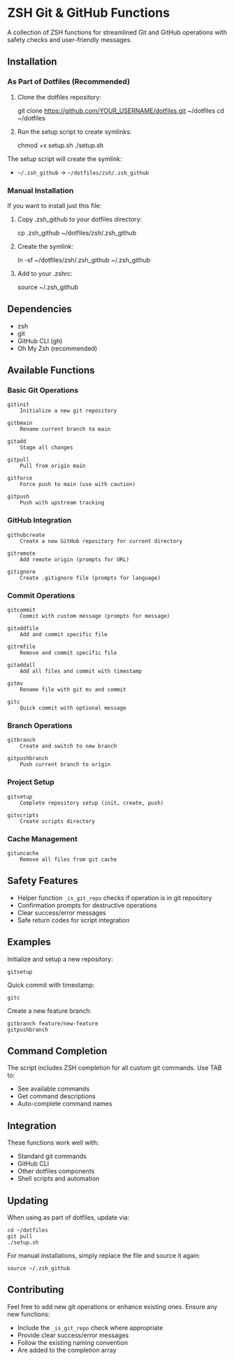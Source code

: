 # ZSH Git & GitHub Functions

A collection of ZSH functions for streamlined Git and GitHub operations with safety checks and user-friendly messages.

## Installation

### As Part of Dotfiles (Recommended)

1. Clone the dotfiles repository:
    
    git clone https://github.com/YOUR_USERNAME/dotfiles.git ~/dotfiles
    cd ~/dotfiles

2. Run the setup script to create symlinks:
    
    chmod +x setup.sh
    ./setup.sh

The setup script will create the symlink:
- `~/.zsh_github` → `~/dotfiles/zsh/.zsh_github`

### Manual Installation

If you want to install just this file:

1. Copy .zsh_github to your dotfiles directory:
    
    cp .zsh_github ~/dotfiles/zsh/.zsh_github

2. Create the symlink:
    
    ln -sf ~/dotfiles/zsh/.zsh_github ~/.zsh_github

3. Add to your .zshrc:
    
    source ~/.zsh_github

## Dependencies

- zsh
- git
- GitHub CLI (gh)
- Oh My Zsh (recommended)

## Available Functions

### Basic Git Operations

    gitinit
        Initialize a new git repository
    
    gitbmain
        Rename current branch to main
    
    gitadd
        Stage all changes
    
    gitpull
        Pull from origin main
    
    gitforce
        Force push to main (use with caution)
    
    gitpush
        Push with upstream tracking

### GitHub Integration

    githubcreate
        Create a new GitHub repository for current directory
    
    gitremote
        Add remote origin (prompts for URL)
    
    gitignore
        Create .gitignore file (prompts for language)

### Commit Operations

    gitcommit
        Commit with custom message (prompts for message)
    
    gitaddfile
        Add and commit specific file
    
    gitrmfile
        Remove and commit specific file
    
    gitaddall
        Add all files and commit with timestamp
    
    gitmv
        Rename file with git mv and commit
    
    gitc
        Quick commit with optional message

### Branch Operations

    gitbranch
        Create and switch to new branch
    
    gitpushbranch
        Push current branch to origin

### Project Setup

    gitsetup
        Complete repository setup (init, create, push)
    
    gitscripts
        Create scripts directory

### Cache Management

    gituncache
        Remove all files from git cache

## Safety Features

- Helper function `_is_git_repo` checks if operation is in git repository
- Confirmation prompts for destructive operations
- Clear success/error messages
- Safe return codes for script integration

## Examples

Initialize and setup a new repository:

    gitsetup

Quick commit with timestamp:

    gitc

Create a new feature branch:

    gitbranch feature/new-feature
    gitpushbranch

## Command Completion

The script includes ZSH completion for all custom git commands. Use TAB to:
- See available commands
- Get command descriptions
- Auto-complete command names

## Integration

These functions work well with:
- Standard git commands
- GitHub CLI
- Other dotfiles components
- Shell scripts and automation

## Updating

When using as part of dotfiles, update via:

    cd ~/dotfiles
    git pull
    ./setup.sh

For manual installations, simply replace the file and source it again:

    source ~/.zsh_github

## Contributing

Feel free to add new git operations or enhance existing ones. Ensure any new functions:
- Include the `_is_git_repo` check where appropriate
- Provide clear success/error messages
- Follow the existing naming convention
- Are added to the completion array 